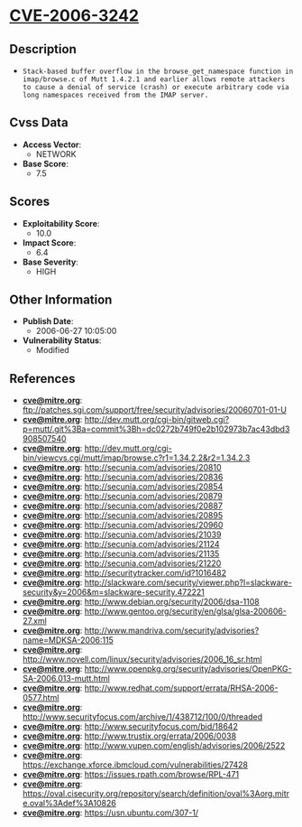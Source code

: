 
# [CVE-2006-3242](https://cve.mitre.org/cgi-bin/cvename.cgi?name=CVE-2006-3242)

## Description

- `Stack-based buffer overflow in the browse_get_namespace function in imap/browse.c of Mutt 1.4.2.1 and earlier allows remote attackers to cause a denial of service (crash) or execute arbitrary code via long namespaces received from the IMAP server.`

## Cvss Data

- **Access Vector**:
  - NETWORK
- **Base Score**:
  - 7.5

## Scores

- **Exploitability Score**:
  - 10.0
- **Impact Score**:
  - 6.4
- **Base Severity**:
  - HIGH

## Other Information

- **Publish Date**:
  - 2006-06-27 10:05:00
- **Vulnerability Status**:
  - Modified

## References

- **cve@mitre.org**: ftp://patches.sgi.com/support/free/security/advisories/20060701-01-U
- **cve@mitre.org**: http://dev.mutt.org/cgi-bin/gitweb.cgi?p=mutt/.git%3Ba=commit%3Bh=dc0272b749f0e2b102973b7ac43dbd3908507540
- **cve@mitre.org**: http://dev.mutt.org/cgi-bin/viewcvs.cgi/mutt/imap/browse.c?r1=1.34.2.2&r2=1.34.2.3
- **cve@mitre.org**: http://secunia.com/advisories/20810
- **cve@mitre.org**: http://secunia.com/advisories/20836
- **cve@mitre.org**: http://secunia.com/advisories/20854
- **cve@mitre.org**: http://secunia.com/advisories/20879
- **cve@mitre.org**: http://secunia.com/advisories/20887
- **cve@mitre.org**: http://secunia.com/advisories/20895
- **cve@mitre.org**: http://secunia.com/advisories/20960
- **cve@mitre.org**: http://secunia.com/advisories/21039
- **cve@mitre.org**: http://secunia.com/advisories/21124
- **cve@mitre.org**: http://secunia.com/advisories/21135
- **cve@mitre.org**: http://secunia.com/advisories/21220
- **cve@mitre.org**: http://securitytracker.com/id?1016482
- **cve@mitre.org**: http://slackware.com/security/viewer.php?l=slackware-security&y=2006&m=slackware-security.472221
- **cve@mitre.org**: http://www.debian.org/security/2006/dsa-1108
- **cve@mitre.org**: http://www.gentoo.org/security/en/glsa/glsa-200606-27.xml
- **cve@mitre.org**: http://www.mandriva.com/security/advisories?name=MDKSA-2006:115
- **cve@mitre.org**: http://www.novell.com/linux/security/advisories/2006_16_sr.html
- **cve@mitre.org**: http://www.openpkg.org/security/advisories/OpenPKG-SA-2006.013-mutt.html
- **cve@mitre.org**: http://www.redhat.com/support/errata/RHSA-2006-0577.html
- **cve@mitre.org**: http://www.securityfocus.com/archive/1/438712/100/0/threaded
- **cve@mitre.org**: http://www.securityfocus.com/bid/18642
- **cve@mitre.org**: http://www.trustix.org/errata/2006/0038
- **cve@mitre.org**: http://www.vupen.com/english/advisories/2006/2522
- **cve@mitre.org**: https://exchange.xforce.ibmcloud.com/vulnerabilities/27428
- **cve@mitre.org**: https://issues.rpath.com/browse/RPL-471
- **cve@mitre.org**: https://oval.cisecurity.org/repository/search/definition/oval%3Aorg.mitre.oval%3Adef%3A10826
- **cve@mitre.org**: https://usn.ubuntu.com/307-1/
